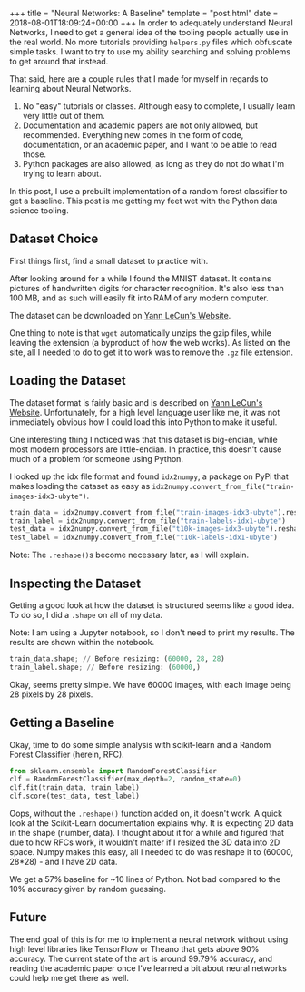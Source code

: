 +++
title = "Neural Networks: A Baseline"
template = "post.html"
date = 2018-08-01T18:09:24+00:00
+++
In order to adequately understand Neural Networks, I need to get a general idea of the tooling people actually use in the real world. No more tutorials providing `helpers.py` files which obfuscate simple tasks. I want to try to use my ability searching and solving problems to get around that instead.

That said, here are a couple rules that I made for myself in regards to learning about Neural Networks.

1. No "easy" tutorials or classes. Although easy to complete, I usually learn very little out of them.
2. Documentation and academic papers are not only allowed, but recommended. Everything new comes in the form of code, documentation, or an academic paper, and I want to be able to read those.
3. Python packages are also allowed, as long as they do not do what I'm trying to learn about.

In this post, I use a prebuilt implementation of a random forest classifier to get a baseline. This post is me getting my feet wet with the Python data science tooling.

<!--more-->

## Dataset Choice

First things first, find a small dataset to practice with.

After looking around for a while I found the MNIST dataset. It contains pictures of handwritten digits for character recognition. It's also less than 100 MB, and as such will easily fit into RAM of any modern computer.

The dataset can be downloaded on [Yann LeCun's Website](http://yann.lecun.com/exdb/mnist/).

One thing to note is that `wget` automatically unzips the gzip files, while leaving the extension (a byproduct of how the web works). As listed on the site, all I needed to do to get it to work was to remove the `.gz` file extension.

## Loading the Dataset

The dataset format is fairly basic and is described on [Yann LeCun's Website](http://yann.lecun.com/exdb/mnist/). Unfortunately, for a high level language user like me, it was not immediately obvious how I could load this into Python to make it useful.

One interesting thing I noticed was that this dataset is big-endian, while most modern processors are little-endian. In practice, this doesn't cause much of a problem for someone using Python.

I looked up the idx file format and found `idx2numpy`, a package on PyPi that makes loading the dataset as easy as `idx2numpy.convert_from_file("train-images-idx3-ubyte")`.

```python
train_data = idx2numpy.convert_from_file("train-images-idx3-ubyte").reshape(60000, 784)
train_label = idx2numpy.convert_from_file("train-labels-idx1-ubyte")
test_data = idx2numpy.convert_from_file("t10k-images-idx3-ubyte").reshape(10000, 784)
test_label = idx2numpy.convert_from_file("t10k-labels-idx1-ubyte")
```

Note: The `.reshape()`s become necessary later, as I will explain.

## Inspecting the Dataset

Getting a good look at how the dataset is structured seems like a good idea. To do so, I did a `.shape` on all of my data.

Note: I am using a Jupyter notebook, so I don't need to print my results. The results are shown within the notebook.

```python
train_data.shape; // Before resizing: (60000, 28, 28)
train_label.shape; // Before resizing: (60000,)
```

Okay, seems pretty simple. We have 60000 images, with each image being 28 pixels by 28 pixels.

## Getting a Baseline

Okay, time to do some simple analysis with scikit-learn and a Random Forest Classifier (herein, RFC).

```python
from sklearn.ensemble import RandomForestClassifier
clf = RandomForestClassifier(max_depth=2, random_state=0)
clf.fit(train_data, train_label)
clf.score(test_data, test_label)
```

Oops, without the `.reshape()` function added on, it doesn't work. A quick look at the Scikit-Learn documentation explains why. It is expecting 2D data in the shape (number, data). I thought about it for a while and figured that due to how RFCs work, it wouldn't matter if I resized the 3D data into 2D space. Numpy makes this easy, all I needed to do was reshape it to (60000, 28*28) - and I have 2D data.

We get a 57% baseline for ~10 lines of Python. Not bad compared to the 10% accuracy given by random guessing.

## Future

The end goal of this is for me to implement a neural network without using high level libraries like TensorFlow or Theano that gets above 90% accuracy. The current state of the art is around 99.79% accuracy, and reading the academic paper once I've learned a bit about neural networks could help me get there as well.
